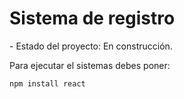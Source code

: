 <h1>Sistema de registro</h1>
- Estado del proyecto: En construcción.

Para ejecutar el sistemas debes poner:

```npm install react```
